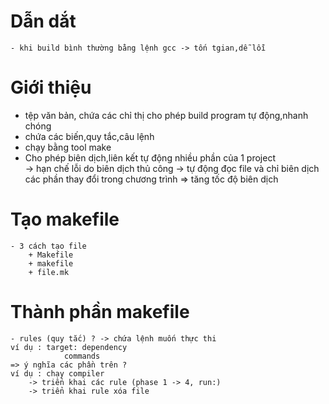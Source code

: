 # Dẫn dắt
    - khi build bình thường bằng lệnh gcc -> tốn tgian,dễ lỗi
# Giới thiệu
- tệp văn bản, chứa các chỉ thị cho phép build program tự động,nhanh chóng
- chứa các biến,quy tắc,câu lệnh 
- chạy bằng tool make
- Cho phép biên dịch,liên kết tự động nhiều phần của 1 project  
    -> hạn chế lỗi do biên dịch thủ công
    -> tự động đọc file và chỉ biên dịch các phần thay đổi trong chương trình => tăng tốc độ biên dịch
# Tạo makefile
    - 3 cách tạo file
        + Makefile
        + makefile
        + file.mk
# Thành phần makefile
    - rules (quy tắc) ? -> chứa lệnh muốn thực thi
    ví dụ : target: dependency
                commands
    => ý nghĩa các phần trên ?
    ví dụ : chạy compiler 
        -> triển khai các rule (phase 1 -> 4, run:)
        -> triển khai rule xóa file